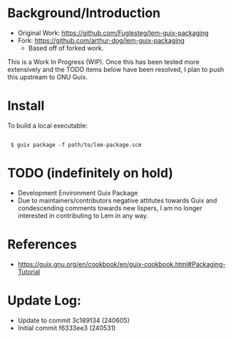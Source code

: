 # Background/Introduction

- Original Work: https://github.com/Fuglesteg/lem-guix-packaging
- Fork: https://github.com/arthur-dog/lem-guix-packaging
  - Based off of forked work.

This is a Work In Progress (WIP). Once this has been tested more extensively and the TODO items
below have been resolved, I plan to push this upstream to GNU Guix.

# Install

To build a local executable:

```

 $ guix package -f path/to/lem-package.scm

```

# TODO (indefinitely on hold)
- Development Environment Guix Package
- Due to maintainers/contributors negative attitutes towards Guix and condescending comments towards new lispers, I am no longer interested in
  contributing to Lem in any way.

# References
- https://guix.gnu.org/en/cookbook/en/guix-cookbook.html#Packaging-Tutorial

# Update Log:

- Update to commit 3c189134 (240605)
- Initial commit f6333ee3 (240531)
